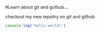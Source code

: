#Learn about git and guthub....

checkout my new repsitry on git and github

```javascript
console.log('hello world!')
```